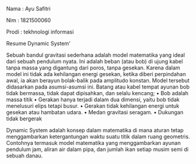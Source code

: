  Nama  : Ayu Safitri

 Nim   : 1821500060

 Prodi : tekhnologi informasi 

 Resume Dynamic System'
 
 Sebuah bandul gravitasi sederhana adalah model matematika yang ideal dari sebuah pendulum nyata. Ini adalah beban (atau bob) di ujung kabel tanpa massa yang digantung dari poros, tanpa gesekan. Karena dalam model ini tidak ada kehilangan energi gesekan, ketika diberi perpindahan awal, ia akan berayun bolak-balik pada amplitudo konstan. Model tersebut didasarkan pada asumsi-asumsi ini.
Batang atau kabel tempat ayunan bob tidak bermassa, tidak dapat dipisahkan, dan selalu kencang; 
•	Bob adalah massa titik 
•	Gerakan hanya terjadi dalam dua dimensi, yaitu bob tidak menelusuri elips tetapi busur.
•	Gerakan tidak kehilangan energi untuk gesekan atau hambatan udara.
•	Medan gravitasi seragam.
•	Dukungan tidak bergerak

Dynamic System adalah konsep dalam matematika di mana aturan tetap menggambarkan ketergantungan waktu suatu titik dalam ruang geometris. Contohnya termasuk model matematika yang menggambarkan ayunan pendulum jam, aliran air dalam pipa, dan jumlah ikan setiap musim semi di sebuah danau.
